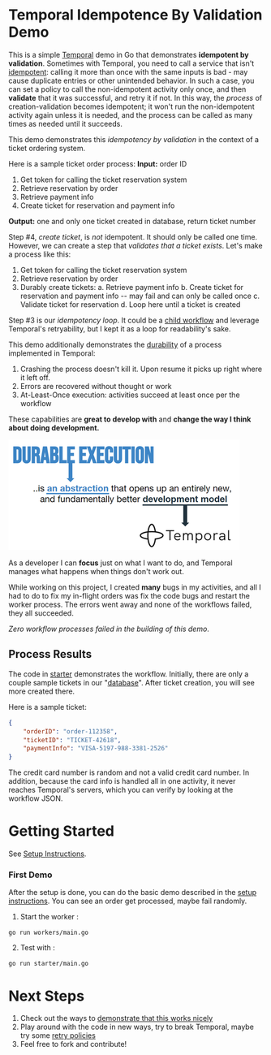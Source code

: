 # Temporal Idempotence By Validation Demo
This is a simple [Temporal](https://temporal.io/) demo in Go that demonstrates **idempotent by validation**. Sometimes with Temporal, you need to call a service that isn't [idempotent](https://en.wikipedia.org/wiki/Idempotence): calling it more than once with the same inputs is bad - may cause duplicate entries or other unintended behavior. 
In such a case, you can set a policy to call the non-idempotent activity only once, and then **validate** that it was successful, and retry it if not. In this way, the *process* of creation-validation becomes idempotent; it won't run the non-idempotent activity again unless it is needed, and the process can be called as many times as needed until it succeeds.

This demo demonstrates this *idempotency by validation* in the context of a ticket ordering system.

Here is a sample ticket order process:
**Input:** order ID
1. Get token for calling the ticket reservation system
2. Retrieve reservation by order
3. Retrieve payment info 
4. Create ticket for reservation and payment info

**Output:** one and only one ticket created in database, return ticket number

Step #4, *create ticket*, is *not* idempotent. It should only be called one time. However, we can create a step that *validates that a ticket exists*. Let's make a process like this: 

1. Get token for calling the ticket reservation system
2. Retrieve reservation by order
3. Durably create tickets:
    a. Retrieve payment info 
    b. Create ticket for reservation and payment info -- may fail and can only be called once
    c. Validate ticket for reservation
    d. Loop here until a ticket is created

Step #3 is our *idempotency loop*. It could be a [child workflow](https://docs.temporal.io/workflows#child-workflow) and leverage Temporal's retryability, but I kept it as a loop for readability's sake.

This demo additionally demonstrates the [durability](https://temporal.io/how-it-works) of a process implemented in Temporal:
1. Crashing the process doesn't kill it. Upon resume it picks up right where it left off.
2. Errors are recovered without thought or work
3. At-Least-Once execution: activities succeed at least once per the workflow

These capabilities are **great to develop with** and **change the way I think about doing development.** 

![durable_execution](./resources/durable_execution_abstraction_small.png)

As a developer I can **focus** just on what I want to do, and Temporal manages what happens when things don't work out. 

While working on this project, I created **many** bugs in my activities, and all I had to do to fix my in-flight orders was fix the code bugs and restart the worker process. The  errors went away and none of the workflows failed, they all succeeded.

*Zero workflow processes failed in the building of this demo*.


## Process Results
The code in [starter](./starter/main.go) demonstrates the workflow. Initially, there are only a couple sample tickets in our "[database](./database/)". After ticket creation, you will see more created there.

Here is a sample ticket:

```json
{
    "orderID": "order-112358",
    "ticketID": "TICKET-42618",
    "paymentInfo": "VISA-5197-988-3381-2526"
}
```

The credit card number is random and not a valid credit card number. In addition, because the card info is handled all in one activity, it never reaches Temporal's servers, which you can verify by looking at the workflow JSON.


# Getting Started
See [Setup Instructions](./setup.md).

### First Demo
After the setup is done, you can do the  basic demo described in the [setup instructions](./setup.md). 
You can see an order get processed, maybe fail randomly.
1. Start the worker :
```shell
go run workers/main.go
```

2. Test with :
```shell 
go run starter/main.go
```

# Next Steps
1. Check out the ways to [demonstrate that this works nicely](./demos.md)
2. Play around with the code in new ways, try to break Temporal, maybe try some [retry policies](https://docs.temporal.io/retry-policies#:~:text=A%20Retry%20Policy%20works%20in,or%20an%20Activity%20Task%20Execution.) 
3. Feel free to fork and contribute!